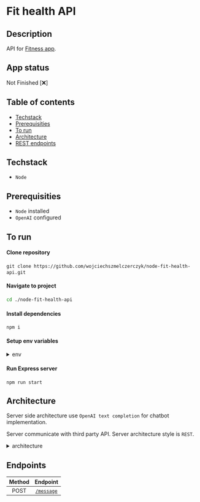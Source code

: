 # Fit health API

## Description

API for [Fitness app](https://github.com/wojciechszmelczerczyk/fit-health-app).

## App status

Not Finished [❌]

## Table of contents

- [Techstack](#techstack)
- [Prerequisities](#prerequisities)
- [To run](#to-run)
- [Architecture](#architecture)
- [REST endpoints](#rest-endpoints)

## Techstack

- `Node`

## Prerequisities

- `Node` installed
- `OpenAI` configured

## To run

#### Clone repository

```
git clone https://github.com/wojciechszmelczerczyk/node-fit-health-api.git
```

#### Navigate to project

```sh
cd ./node-fit-health-api
```

#### Install dependencies

```
npm i
```

#### Setup env variables

<details>
<summary>env</summary>

```dockerfile

# OpenAI

OPENAI_API_KEY=


```

</details>

#### Run Express server

```
npm run start
```

## Architecture

Server side architecture use `OpenAI text completion` for chatbot implementation.

Server communicate with third party API. Server architecture style is `REST`.

<details>
<summary>architecture</summary>
<img src="./.github/img/backend-arch.png">

</details>

## Endpoints

| Method |               Endpoint               |
| :----: | :----------------------------------: |
|  POST  | [`/message`](./docs/post-message.md) |

